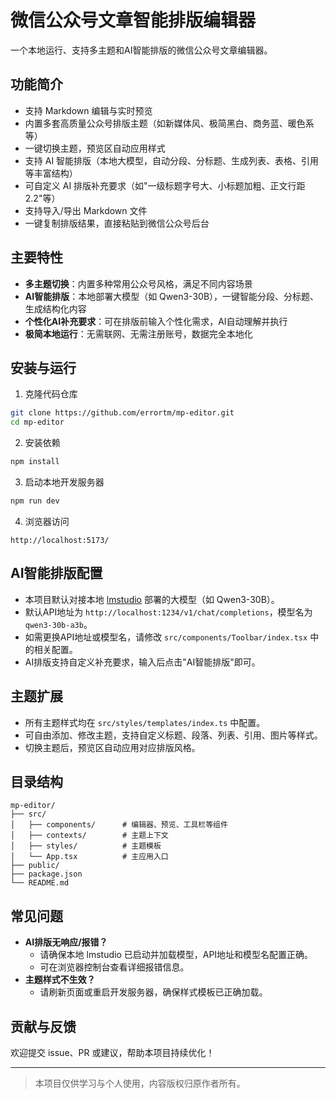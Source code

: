 # 微信公众号文章智能排版编辑器

一个本地运行、支持多主题和AI智能排版的微信公众号文章编辑器。

## 功能简介

- 支持 Markdown 编辑与实时预览
- 内置多套高质量公众号排版主题（如新媒体风、极简黑白、商务蓝、暖色系等）
- 一键切换主题，预览区自动应用样式
- 支持 AI 智能排版（本地大模型，自动分段、分标题、生成列表、表格、引用等丰富结构）
- 可自定义 AI 排版补充要求（如"一级标题字号大、小标题加粗、正文行距2.2"等）
- 支持导入/导出 Markdown 文件
- 一键复制排版结果，直接粘贴到微信公众号后台

## 主要特性

- **多主题切换**：内置多种常用公众号风格，满足不同内容场景
- **AI智能排版**：本地部署大模型（如 Qwen3-30B），一键智能分段、分标题、生成结构化内容
- **个性化AI补充要求**：可在排版前输入个性化需求，AI自动理解并执行
- **极简本地运行**：无需联网、无需注册账号，数据完全本地化

## 安装与运行

1. 克隆代码仓库

```bash
git clone https://github.com/errortm/mp-editor.git
cd mp-editor
```

2. 安装依赖

```bash
npm install
```

3. 启动本地开发服务器

```bash
npm run dev
```

4. 浏览器访问

```
http://localhost:5173/
```

## AI智能排版配置

- 本项目默认对接本地 [lmstudio](https://lmstudio.ai/) 部署的大模型（如 Qwen3-30B）。
- 默认API地址为 `http://localhost:1234/v1/chat/completions`，模型名为 `qwen3-30b-a3b`。
- 如需更换API地址或模型名，请修改 `src/components/Toolbar/index.tsx` 中的相关配置。
- AI排版支持自定义补充要求，输入后点击"AI智能排版"即可。

## 主题扩展

- 所有主题样式均在 `src/styles/templates/index.ts` 中配置。
- 可自由添加、修改主题，支持自定义标题、段落、列表、引用、图片等样式。
- 切换主题后，预览区自动应用对应排版风格。

## 目录结构

```
mp-editor/
├── src/
│   ├── components/      # 编辑器、预览、工具栏等组件
│   ├── contexts/        # 主题上下文
│   ├── styles/          # 主题模板
│   └── App.tsx          # 主应用入口
├── public/
├── package.json
└── README.md
```

## 常见问题

- **AI排版无响应/报错？**
  - 请确保本地 lmstudio 已启动并加载模型，API地址和模型名配置正确。
  - 可在浏览器控制台查看详细报错信息。
- **主题样式不生效？**
  - 请刷新页面或重启开发服务器，确保样式模板已正确加载。

## 贡献与反馈

欢迎提交 issue、PR 或建议，帮助本项目持续优化！

---

> 本项目仅供学习与个人使用，内容版权归原作者所有。
